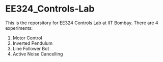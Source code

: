 # EE324_Controls-Lab

This is the reporsitory for EE324 Controls Lab at IIT Bombay. There are 4 experiments:
1. Motor Control
2. Inverted Pendulum
3. Line Follower Bot
4. Active Noise Cancelling
